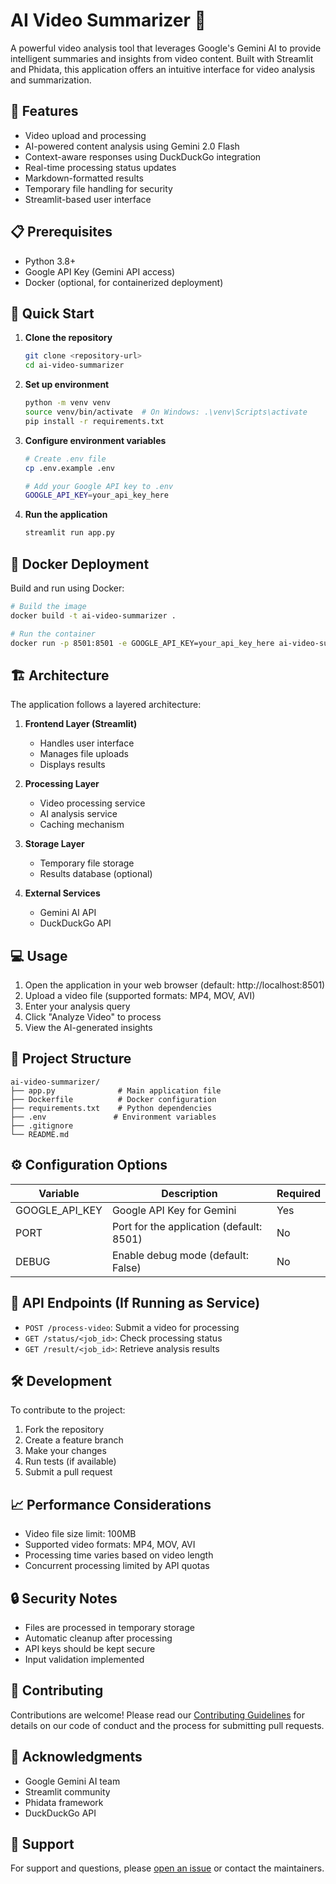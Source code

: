 # AI Video Summarizer 🎥

A powerful video analysis tool that leverages Google's Gemini AI to provide intelligent summaries and insights from video content. Built with Streamlit and Phidata, this application offers an intuitive interface for video analysis and summarization.

## 🌟 Features

- Video upload and processing
- AI-powered content analysis using Gemini 2.0 Flash
- Context-aware responses using DuckDuckGo integration
- Real-time processing status updates
- Markdown-formatted results
- Temporary file handling for security
- Streamlit-based user interface

## 📋 Prerequisites

- Python 3.8+
- Google API Key (Gemini API access)
- Docker (optional, for containerized deployment)

## 🚀 Quick Start

1. **Clone the repository**
   ```bash
   git clone <repository-url>
   cd ai-video-summarizer
   ```

2. **Set up environment**
   ```bash
   python -m venv venv
   source venv/bin/activate  # On Windows: .\venv\Scripts\activate
   pip install -r requirements.txt
   ```

3. **Configure environment variables**
   ```bash
   # Create .env file
   cp .env.example .env
   
   # Add your Google API key to .env
   GOOGLE_API_KEY=your_api_key_here
   ```

4. **Run the application**
   ```bash
   streamlit run app.py
   ```

## 🐳 Docker Deployment

Build and run using Docker:

```bash
# Build the image
docker build -t ai-video-summarizer .

# Run the container
docker run -p 8501:8501 -e GOOGLE_API_KEY=your_api_key_here ai-video-summarizer
```

## 🏗️ Architecture

The application follows a layered architecture:

1. **Frontend Layer (Streamlit)**
   - Handles user interface
   - Manages file uploads
   - Displays results

2. **Processing Layer**
   - Video processing service
   - AI analysis service
   - Caching mechanism

3. **Storage Layer**
   - Temporary file storage
   - Results database (optional)

4. **External Services**
   - Gemini AI API
   - DuckDuckGo API

## 💻 Usage

1. Open the application in your web browser (default: http://localhost:8501)
2. Upload a video file (supported formats: MP4, MOV, AVI)
3. Enter your analysis query
4. Click "Analyze Video" to process
5. View the AI-generated insights

## 📁 Project Structure

```
ai-video-summarizer/
├── app.py              # Main application file
├── Dockerfile          # Docker configuration
├── requirements.txt    # Python dependencies
├── .env               # Environment variables
├── .gitignore
└── README.md
```

## ⚙️ Configuration Options

| Variable | Description | Required |
|----------|-------------|----------|
| GOOGLE_API_KEY | Google API Key for Gemini | Yes |
| PORT | Port for the application (default: 8501) | No |
| DEBUG | Enable debug mode (default: False) | No |

## 🔄 API Endpoints (If Running as Service)

- `POST /process-video`: Submit a video for processing
- `GET /status/<job_id>`: Check processing status
- `GET /result/<job_id>`: Retrieve analysis results

## 🛠️ Development

To contribute to the project:

1. Fork the repository
2. Create a feature branch
3. Make your changes
4. Run tests (if available)
5. Submit a pull request

## 📈 Performance Considerations

- Video file size limit: 100MB
- Supported video formats: MP4, MOV, AVI
- Processing time varies based on video length
- Concurrent processing limited by API quotas

## 🔒 Security Notes

- Files are processed in temporary storage
- Automatic cleanup after processing
- API keys should be kept secure
- Input validation implemented

## 🤝 Contributing

Contributions are welcome! Please read our [Contributing Guidelines](CONTRIBUTING.md) for details on our code of conduct and the process for submitting pull requests.

## 🙏 Acknowledgments

- Google Gemini AI team
- Streamlit community
- Phidata framework
- DuckDuckGo API

## 📧 Support

For support and questions, please [open an issue](issues/new) or contact the maintainers.
